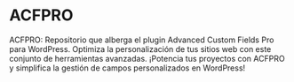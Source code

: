 # ACFPRO
ACFPRO: Repositorio que alberga el plugin Advanced Custom Fields Pro para WordPress. Optimiza la personalización de tus sitios web con este conjunto de herramientas avanzadas. ¡Potencia tus proyectos con ACFPRO y simplifica la gestión de campos personalizados en WordPress!
